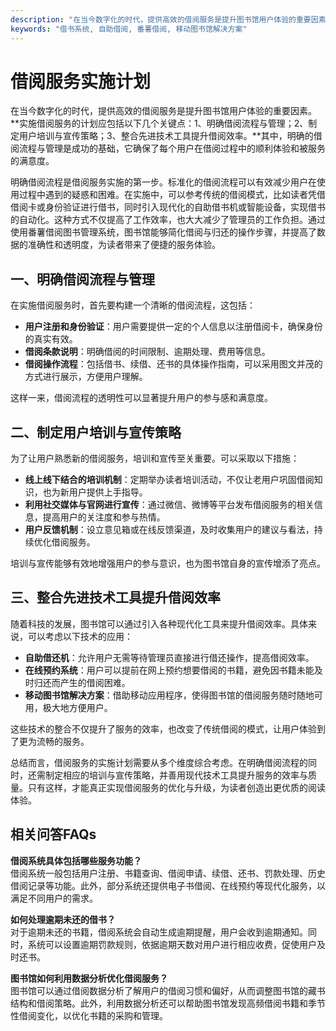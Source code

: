 ```yaml
---
description: "在当今数字化的时代，提供高效的借阅服务是提升图书馆用户体验的重要因素。**实施借阅服务的计划应包括以下几个关键点：1、明确借阅流程与管理；2、制定用户培训与宣传策略；3、整合先进技术工具提升借阅效率。**其中，明确的借阅流程与管理是成功的基础，它确保了每个用户在借阅过程中的顺利体验和被服务的满意度。"
keywords: "借书系统, 自助借阅, 番薯借阅, 移动图书馆解决方案"
---
```

# 借阅服务实施计划

在当今数字化的时代，提供高效的借阅服务是提升图书馆用户体验的重要因素。**实施借阅服务的计划应包括以下几个关键点：1、明确借阅流程与管理；2、制定用户培训与宣传策略；3、整合先进技术工具提升借阅效率。**其中，明确的借阅流程与管理是成功的基础，它确保了每个用户在借阅过程中的顺利体验和被服务的满意度。

明确借阅流程是借阅服务实施的第一步。标准化的借阅流程可以有效减少用户在使用过程中遇到的疑惑和困难。在实施中，可以参考传统的借阅模式，比如读者凭借借阅卡或身份验证进行借书，同时引入现代化的自助借书机或智能设备，实现借书的自动化。这种方式不仅提高了工作效率，也大大减少了管理员的工作负担。通过使用番薯借阅图书管理系统，图书馆能够简化借阅与归还的操作步骤，并提高了数据的准确性和透明度，为读者带来了便捷的服务体验。

## 一、明确借阅流程与管理

在实施借阅服务时，首先要构建一个清晰的借阅流程，这包括：

- **用户注册和身份验证**：用户需要提供一定的个人信息以注册借阅卡，确保身份的真实有效。
- **借阅条款说明**：明确借阅的时间限制、逾期处理、费用等信息。
- **借阅操作流程**：包括借书、续借、还书的具体操作指南，可以采用图文并茂的方式进行展示，方便用户理解。

这样一来，借阅流程的透明性可以显著提升用户的参与感和满意度。

## 二、制定用户培训与宣传策略

为了让用户熟悉新的借阅服务，培训和宣传至关重要。可以采取以下措施：

- **线上线下结合的培训机制**：定期举办读者培训活动，不仅让老用户巩固借阅知识，也为新用户提供上手指导。
- **利用社交媒体与官网进行宣传**：通过微信、微博等平台发布借阅服务的相关信息，提高用户的关注度和参与热情。
- **用户反馈机制**：设立意见箱或在线反馈渠道，及时收集用户的建议与看法，持续优化借阅服务。

培训与宣传能够有效地增强用户的参与意识，也为图书馆自身的宣传增添了亮点。

## 三、整合先进技术工具提升借阅效率

随着科技的发展，图书馆可以通过引入各种现代化工具来提升借阅效率。具体来说，可以考虑以下技术的应用：

- **自助借还机**：允许用户无需等待管理员直接进行借还操作，提高借阅效率。
- **在线预约系统**：用户可以提前在网上预约想要借阅的书籍，避免因书籍未能及时归还而产生的借阅困难。
- **移动图书馆解决方案**：借助移动应用程序，使得图书馆的借阅服务随时随地可用，极大地方便用户。

这些技术的整合不仅提升了服务的效率，也改变了传统借阅的模式，让用户体验到了更为流畅的服务。

总结而言，借阅服务的实施计划需要从多个维度综合考虑。在明确借阅流程的同时，还需制定相应的培训与宣传策略，并善用现代技术工具提升服务的效率与质量。只有这样，才能真正实现借阅服务的优化与升级，为读者创造出更优质的阅读体验。

## 相关问答FAQs

**借阅系统具体包括哪些服务功能？**  
借阅系统一般包括用户注册、书籍查询、借阅申请、续借、还书、罚款处理、历史借阅记录等功能。此外，部分系统还提供电子书借阅、在线预约等现代化服务，以满足不同用户的需求。

**如何处理逾期未还的借书？**  
对于逾期未还的书籍，借阅系统会自动生成逾期提醒，用户会收到逾期通知。同时，系统可以设置逾期罚款规则，依据逾期天数对用户进行相应收费，促使用户及时还书。

**图书馆如何利用数据分析优化借阅服务？**  
图书馆可以通过借阅数据分析了解用户的借阅习惯和偏好，从而调整图书馆的藏书结构和借阅策略。此外，利用数据分析还可以帮助图书馆发现高频借阅书籍和季节性借阅变化，以优化书籍的采购和管理。
